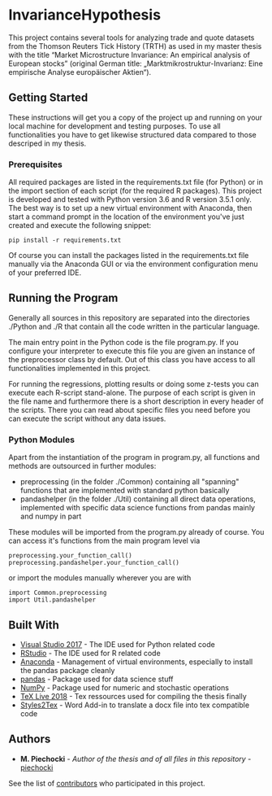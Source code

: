 # InvarianceHypothesis

This project contains several tools for analyzing trade and quote datasets from the Thomson Reuters Tick History (TRTH) as used in my master thesis with the title “Market Microstructure Invariance: An empirical analysis of European stocks” (original German title: „Marktmikrostruktur-Invarianz: Eine empirische Analyse europäischer Aktien“).

## Getting Started

These instructions will get you a copy of the project up and running on your local machine for development and testing purposes. To use all functionalities you have to get likewise structured data compared to those descriped in my thesis.

### Prerequisites

All required packages are listed in the requirements.txt file (for Python) or in the import section of each script (for the required R packages). This project is developed and tested with Python version 3.6 and R version 3.5.1 only. The best way is to set up a new virtual environment with Anaconda, then start a command prompt in the location of the environment you've just created and execute the following snippet:

```
pip install -r requirements.txt
```

Of course you can install the packages listed in the requirements.txt file manually via the Anaconda GUI or via the environment configuration menu of your preferred IDE.

## Running the Program

Generally all sources in this repository are separated into the directories ./Python and ./R that contain all the code written in the particular language.

The main entry point in the Python code is the file program.py. If you configure your interpreter to execute this file you are given an instance of the preprocessor class by default. Out of this class you have access to all functionalities implemented in this project.

For running the regressions, plotting results or doing some z-tests you can execute each R-script stand-alone. The purpose of each script is given in the file name and furthermore there is a short description in every header of the scripts. There you can read about specific files you need before you can execute the script without any data issues.

### Python Modules

Apart from the instantiation of the program in program.py, all functions and methods are outsourced in further modules:

* preprocessing (in the folder ./Common) containing all "spanning" functions that are implemented with standard python basically
* pandashelper (in the folder ./Util) containing all direct data operations, implemented with specific data science functions from pandas mainly and numpy in part

These modules will be imported from the program.py already of course. You can access it's functions from the main program level via
```
preprocessing.your_function_call()
preprocessing.pandashelper.your_function_call()
```
or import the modules manually wherever you are with
```
import Common.preprocessing
import Util.pandashelper
```

## Built With

* [Visual Studio 2017](https://visualstudio.microsoft.com/de/downloads/) - The IDE used for Python related code
* [RStudio](https://www.rstudio.com/products/rstudio/download/) - The IDE used for R related code
* [Anaconda](https://www.anaconda.com/download/) - Management of virtual environments, especially to install the pandas package cleanly
* [pandas](https://pandas.pydata.org/) - Package used for data science stuff
* [NumPy](http://www.numpy.org/) - Package used for numeric and stochastic operations
* [TeX Live 2018](https://www.tug.org/texlive/acquire-netinstall.html) - Tex ressources used for compiling the thesis finally
* [Styles2Tex](https://github.com/piechocki/Styles2Tex) - Word Add-in to translate a docx file into tex compatible code

## Authors

* **M. Piechocki** - *Author of the thesis and of all files in this repository* - [piechocki](https://github.com/piechocki)

See the list of [contributors](https://github.com/piechocki/InvarianceHypothesis/contributors) who participated in this project.
